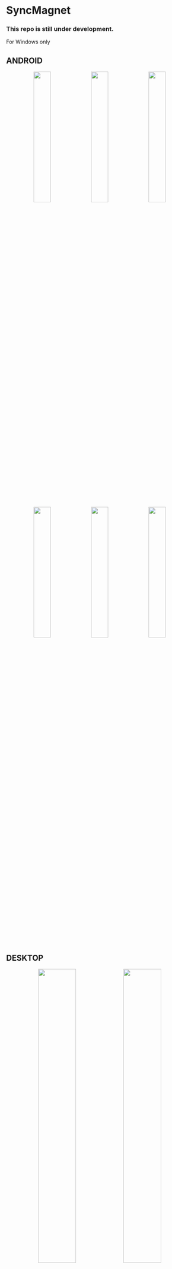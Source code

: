 # SyncMagnet

### This repo is still under development.

For Windows only

## ANDROID
<div align = "center">

   <img src="https://github.com/Helmssyss/SyncMagnet/assets/84701901/12a9d0b1-f7a4-44b9-abfb-bb261897e211" width=30% height=30%>
   <img src="https://github.com/Helmssyss/SyncMagnet/assets/84701901/3fb68bdb-cdf8-4a40-833d-bd5a4e1a12f3" width=30% height=30%>
   <img src="https://github.com/Helmssyss/SyncMagnet/assets/84701901/9b917cd8-db7e-42c6-80db-13b9834f8829" width=30% height=30%>


   <img src="https://github.com/Helmssyss/SyncMagnet/assets/84701901/27446b7a-6426-4ec4-a608-9cb4b9420fd7" width=30% height=30%>
   <img src="https://github.com/Helmssyss/SyncMagnet/assets/84701901/ab7b4e86-4c17-4743-9f9d-77cfc56aba58" width=30% height=30%>
   <img src="https://github.com/Helmssyss/SyncMagnet/assets/84701901/401539da-270f-4973-ab83-bbe938458234" width=30% height=30%>
</div>

## DESKTOP
<div align = "center">

   <img src="https://github.com/Helmssyss/SyncMagnet/assets/84701901/d3241bfc-a869-4abd-b01e-02f9b489cd43" width=45% height=45%>
   <img src="https://github.com/Helmssyss/SyncMagnet/assets/84701901/59189885-ba0e-42fe-90c9-c88a5fd7f64c" width=45% height=45%>


   ### [CHANGELOG](https://github.com/Helmssyss/SyncMagnet/blob/main/CHANGELOG.md)

</div>
